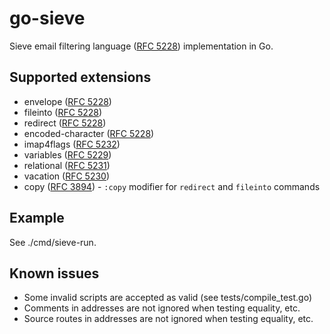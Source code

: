 go-sieve
====================

Sieve email filtering language ([RFC 5228])
implementation in Go.

## Supported extensions

- envelope ([RFC 5228])
- fileinto ([RFC 5228])
- redirect ([RFC 5228])
- encoded-character ([RFC 5228])
- imap4flags ([RFC 5232])
- variables ([RFC 5229])
- relational ([RFC 5231])
- vacation ([RFC 5230])
- copy ([RFC 3894]) - `:copy` modifier for `redirect` and `fileinto` commands

## Example

See ./cmd/sieve-run.

## Known issues

- Some invalid scripts are accepted as valid (see tests/compile_test.go)
- Comments in addresses are not ignored when testing equality, etc.
- Source routes in addresses are not ignored when testing equality, etc.

[RFC 5228]: https://datatracker.ietf.org/doc/html/rfc5228
[RFC 5229]: https://datatracker.ietf.org/doc/html/rfc5229
[RFC 5230]: https://datatracker.ietf.org/doc/html/rfc5230
[RFC 5231]: https://datatracker.ietf.org/doc/html/rfc5231
[RFC 5232]: https://datatracker.ietf.org/doc/html/rfc5232
[RFC 3894]: https://datatracker.ietf.org/doc/html/rfc3894
